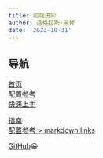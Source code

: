 ```yaml
---
title: 前端进阶
author: 道格拉斯·米修
date: '2023-10-31'
---
```


## 导航

<!-- 相对路径 -->

[首页](../README.md)  
[配置参考](../reference/config.md)  
[快速上手](./getting-started.md)

<!-- 绝对路径 -->

[指南](/zh/guide/README.md)  
[配置参考 > markdown.links](/zh/reference/config.md#links)

<!-- URL -->

[GitHub](https://github.com):grinning:
